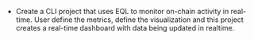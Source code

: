 - Create a CLI project that uses EQL to monitor on-chain activity in real-time. User define the metrics, define the visualization and this project creates a real-time dashboard with data being updated in realtime.